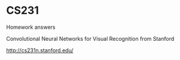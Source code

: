 # CS231

Homework answers

Convolutional Neural Networks for Visual Recognition from Stanford

http://cs231n.stanford.edu/


